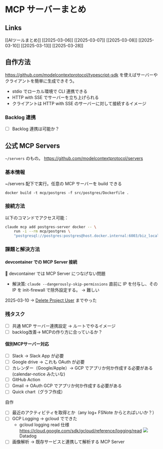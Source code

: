 # MCP サーバーまとめ

## Links

[[AIツールまとめ]]
[[2025-03-06]]
[[2025-03-07]]
[[2025-03-08]]
[[2025-03-10]]
[[2025-03-13]]
[[2025-03-28]]

## 自作方法

https://github.com/modelcontextprotocol/typescript-sdk を使えばサーバーやクライアントを簡単に生成できそう。

- stdio でローカル環境で CLI 連携できる
- HTTP with SSE でサーバーを立ち上げられる
- クライアントは HTTP with SSE のサーバーに対して接続するイメージ

### Backlog 連携

- [ ] Backlog 連携は可能か？

## 公式 MCP Servers

`~/servers` のもの。
https://github.com/modelcontextprotocol/servers

### 基本情報

~/servers 配下で実行。任意の MCP サーバーを build できる

```
docker build -t mcp/postgres -f src/postgres/Dockerfile .
```

### 接続方法

以下のコマンドでアクセス可能：

```sh
claude mcp add postgres-server docker -- \
    run -i --rm mcp/postgres \
    "postgresql://postgres:postgres@host.docker.internal:6003/biz_local"
```

### 課題と解決方法

#### devcontainer での MCP Server 接続

🔶 devcontainer では MCP Server につなげない問題

- 解決策: `claude --dangerously-skip-permissions` 直前に IP を付与し、その IP を init-firewall で除外設定する。 -> 難しい

2025-03-10 -> [Delete Project User](https://developer.nulab.com/docs/backlog/api/2/delete-project-user/) までやった

### 残タスク

- [ ] 共通 MCP サーバー連携設定 -> ルートでやるイメージ
- [ ] backlog改善→ MCPの作り方に合っているか？

#### 個別MCPサーバー対応

- [ ] Slack -> Slack App が必要
- [ ] Google drive -> これも OAuth が必要
- [ ] カレンダー（Google/Apple）-> GCP でアプリか何か作成する必要がある(calendar-notice みたいな)
- [ ] GitHub Action
- [ ] Gmail -> OAuth GCP でアプリか何か作成する必要がある
- [ ] Quick chart（グラフ作成）

自作

- [ ] 最近のアクティビティを取得とか（any log+ FSNote からとればいいか？）
- [ ] GCP Logging -> gcloud でできた
	- gcloud logging read 仕様 https://cloud.google.com/sdk/gcloud/reference/logging/read
![](i/cb17f758-6141-4a70-a8fb-c8c1fdeff1d7.jpg) Datadog
- [ ] 画像解析 -> 既存サービスと連携して解析する MCP Server
